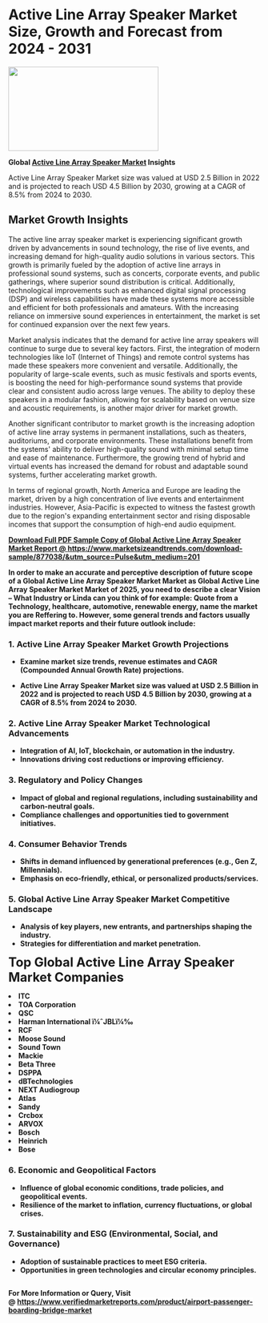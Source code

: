 <H1>Active Line Array Speaker Market Size, Growth and Forecast from 2024 - 2031</H1><img class="aligncenter size-medium wp-image-584254" src="https://thirdeyenews.in/wp-content/uploads/2024/09/Global-Market-Research-300x168.jpeg" alt="" width="300" height="168" /><p><strong>Global&nbsp;<a href="https://www.marketsizeandtrends.com/download-sample/877038/&amp;utm_source=Pulse&amp;utm_medium=201">Active Line Array Speaker Market</a> Insights</strong></p><p>Active Line Array Speaker Market size was valued at USD 2.5 Billion in 2022 and is projected to reach USD 4.5 Billion by 2030, growing at a CAGR of 8.5% from 2024 to 2030.</p><p><h2>Market Growth Insights</h2> <p>The active line array speaker market is experiencing significant growth driven by advancements in sound technology, the rise of live events, and increasing demand for high-quality audio solutions in various sectors. This growth is primarily fueled by the adoption of active line arrays in professional sound systems, such as concerts, corporate events, and public gatherings, where superior sound distribution is critical. Additionally, technological improvements such as enhanced digital signal processing (DSP) and wireless capabilities have made these systems more accessible and efficient for both professionals and amateurs. With the increasing reliance on immersive sound experiences in entertainment, the market is set for continued expansion over the next few years.</p> <p><strong><a href="#"></a></strong></p> <p>Market analysis indicates that the demand for active line array speakers will continue to surge due to several key factors. First, the integration of modern technologies like IoT (Internet of Things) and remote control systems has made these speakers more convenient and versatile. Additionally, the popularity of large-scale events, such as music festivals and sports events, is boosting the need for high-performance sound systems that provide clear and consistent audio across large venues. The ability to deploy these speakers in a modular fashion, allowing for scalability based on venue size and acoustic requirements, is another major driver for market growth.</p> <p>Another significant contributor to market growth is the increasing adoption of active line array systems in permanent installations, such as theaters, auditoriums, and corporate environments. These installations benefit from the systems' ability to deliver high-quality sound with minimal setup time and ease of maintenance. Furthermore, the growing trend of hybrid and virtual events has increased the demand for robust and adaptable sound systems, further accelerating market growth.</p> <p>In terms of regional growth, North America and Europe are leading the market, driven by a high concentration of live events and entertainment industries. However, Asia-Pacific is expected to witness the fastest growth due to the region's expanding entertainment sector and rising disposable incomes that support the consumption of high-end audio equipment.</p> <p><strong><a href="#"></p><p><span class=""><strong>Download Full PDF Sample Copy of Global Active Line Array Speaker Market Report</strong> @ <a href="https://www.marketsizeandtrends.com/download-sample/877038/&amp;utm_source=Pulse&amp;utm_medium=201" target="_blank">https://www.marketsizeandtrends.com/download-sample/877038/&amp;utm_source=Pulse&amp;utm_medium=201</a></span></p><p>In order to make an accurate and perceptive description of future scope of a Global&nbsp;Active Line Array Speaker Market Market as Global&nbsp;Active Line Array Speaker Market Market of 2025, you need to describe a clear Vision &ndash; What Industry or Linda can you think of for example: Quote from a Technology, healthcare, automotive, renewable energy, name the market you are Reffering to. However, some general trends and factors usually impact market reports and their future outlook include:</p><h3>1.&nbsp;<strong>Active Line Array Speaker Market Growth Projections</strong></h3><ul><li>Examine market size trends, revenue estimates and CAGR (Compounded Annual Growth Rate) projections.</li><li><p>Active Line Array Speaker Market size was valued at USD 2.5 Billion in 2022 and is projected to reach USD 4.5 Billion by 2030, growing at a CAGR of 8.5% from 2024 to 2030.</p></li></ul><h3>2.&nbsp;<strong>Active Line Array Speaker Market Technological Advancements</strong></h3><ul><li>Integration of AI, IoT, blockchain, or automation in the industry.</li><li>Innovations driving cost reductions or improving efficiency.</li></ul><h3>3.&nbsp;<strong>Regulatory and Policy Changes</strong></h3><ul><li>Impact of global and regional regulations, including sustainability and carbon-neutral goals.</li><li>Compliance challenges and opportunities tied to government initiatives.</li></ul><h3>4.&nbsp;<strong>Consumer Behavior Trends</strong></h3><ul><li>Shifts in demand influenced by generational preferences (e.g., Gen Z, Millennials).</li><li>Emphasis on eco-friendly, ethical, or personalized products/services.</li></ul><h3>5.&nbsp;<strong>Global Active Line Array Speaker Market Competitive Landscape</strong></h3><ul><li>Analysis of key players, new entrants, and partnerships shaping the industry.</li><li>Strategies for differentiation and market penetration.</li></ul><p data-pm-slice="1 1 []"><span style="color: inherit; font-family: inherit; font-size: 25px;">Top Global Active Line Array Speaker Market Companies</span></p><div class="" data-test-id=""><p><li>ITC</li><li> TOA Corporation</li><li> QSC</li><li> Harman International ï¼ˆJBLï¼‰</li><li> RCF</li><li> Moose Sound</li><li> Sound Town</li><li> Mackie</li><li> Beta Three</li><li> DSPPA</li><li> dBTechnologies</li><li> NEXT Audiogroup</li><li> Atlas</li><li> Sandy</li><li> Crcbox</li><li> ARVOX</li><li> Bosch</li><li> Heinrich</li><li> Bose</li></p></div><h3>6.&nbsp;<strong>Economic and Geopolitical Factors</strong></h3><ul><li>Influence of global economic conditions, trade policies, and geopolitical events.</li><li>Resilience of the market to inflation, currency fluctuations, or global crises.</li></ul><h3>7.&nbsp;<strong>Sustainability and ESG (Environmental, Social, and Governance)</strong></h3><ul><li>Adoption of sustainable practices to meet ESG criteria.</li><li>Opportunities in green technologies and circular economy principles.</li></ul><h2><strong style="font-size: 14px;">For More Information or Query, Visit @&nbsp;</strong><a style="background-color: #ffffff; font-size: 14px;" href="https://www.marketsizeandtrends.com/report/active-line-array-speaker-market/" target="_blank">https://www.verifiedmarketreports.com/product/airport-passenger-boarding-bridge-market</a></h2>
